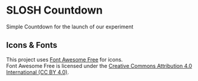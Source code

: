 # SLOSH Countdown

Simple Countdown for the launch of our experiment




## Icons & Fonts
This project uses [Font Awesome Free](https://fontawesome.com) for icons.  
Font Awesome Free is licensed under the [Creative Commons Attribution 4.0 International (CC BY 4.0)](https://creativecommons.org/licenses/by/4.0/).
